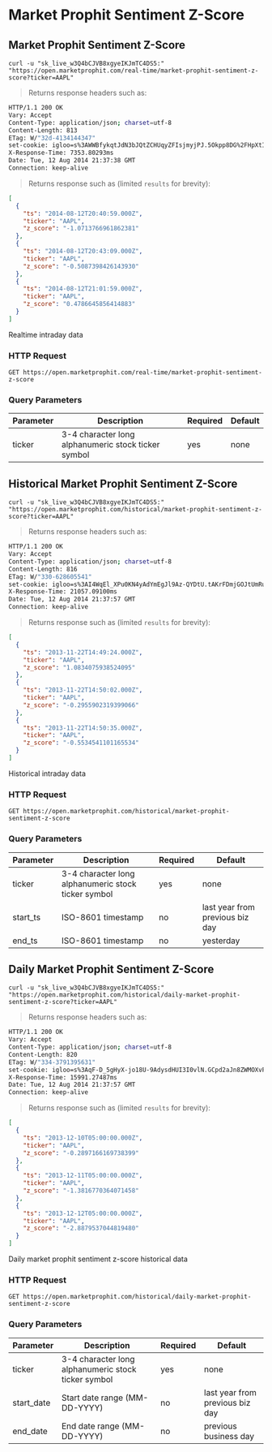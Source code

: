 
# Market Prophit Sentiment Z-Score


## Market Prophit Sentiment Z-Score

```shell
curl -u "sk_live_w3Q4bCJVB8xgyeIKJmTC4DS5:" "https://open.marketprophit.com/real-time/market-prophit-sentiment-z-score?ticker=AAPL"
```

> Returns response headers such as:

```bash
HTTP/1.1 200 OK
Vary: Accept
Content-Type: application/json; charset=utf-8
Content-Length: 813
ETag: W/"32d-4134144347"
set-cookie: igloo=s%3AWWBfykqtJdN3bJQtZCHUqyZFIsjmyjPJ.5Okpp8DG%2FHpXtINndJv1kHxXpQPFmGgAd%2Bfhy%2FkSikg; Path=/; Expires=Wed, 13 Aug 2014 21:37:38 GMT; HttpOnly
X-Response-Time: 7353.80293ms
Date: Tue, 12 Aug 2014 21:37:38 GMT
Connection: keep-alive


```

> Returns response such as (limited `results` for brevity):

```json
[
  {
    "ts": "2014-08-12T20:40:59.000Z",
    "ticker": "AAPL",
    "z_score": "-1.0713766961862381"
  },
  {
    "ts": "2014-08-12T20:43:09.000Z",
    "ticker": "AAPL",
    "z_score": "-0.5087398426143930"
  },
  {
    "ts": "2014-08-12T21:01:59.000Z",
    "ticker": "AAPL",
    "z_score": "0.4786645856414883"
  }
]
```

Realtime intraday data

### HTTP Request

`GET https://open.marketprophit.com/real-time/market-prophit-sentiment-z-score`

### Query Parameters

Parameter | Description | Required | Default
--------- | ----------- | -------- | -------
ticker | 3-4 character long alphanumeric stock ticker symbol | yes | none



## Historical Market Prophit Sentiment Z-Score

```shell
curl -u "sk_live_w3Q4bCJVB8xgyeIKJmTC4DS5:" "https://open.marketprophit.com/historical/market-prophit-sentiment-z-score?ticker=AAPL"
```

> Returns response headers such as:

```bash
HTTP/1.1 200 OK
Vary: Accept
Content-Type: application/json; charset=utf-8
Content-Length: 816
ETag: W/"330-628605541"
set-cookie: igloo=s%3AI4WqEl_XPu0KN4yAdYmEgJl9Az-QYDtU.tAKrFDmjGOJtUmRuOgkFtEJdisZm70vvx24xCQe%2BHa8; Path=/; Expires=Wed, 13 Aug 2014 21:38:02 GMT; HttpOnly
X-Response-Time: 21057.09100ms
Date: Tue, 12 Aug 2014 21:37:57 GMT
Connection: keep-alive


```

> Returns response such as (limited `results` for brevity):

```json
[
  {
    "ts": "2013-11-22T14:49:24.000Z",
    "ticker": "AAPL",
    "z_score": "1.0834075938524095"
  },
  {
    "ts": "2013-11-22T14:50:02.000Z",
    "ticker": "AAPL",
    "z_score": "-0.2955902319399066"
  },
  {
    "ts": "2013-11-22T14:50:35.000Z",
    "ticker": "AAPL",
    "z_score": "-0.5534541101165534"
  }
]
```

Historical intraday data

### HTTP Request

`GET https://open.marketprophit.com/historical/market-prophit-sentiment-z-score`

### Query Parameters

Parameter | Description | Required | Default
--------- | ----------- | -------- | -------
ticker | 3-4 character long alphanumeric stock ticker symbol | yes | none
start_ts | ISO-8601 timestamp | no | last year from previous biz day
end_ts | ISO-8601 timestamp | no | yesterday


## Daily Market Prophit Sentiment Z-Score

```shell
curl -u "sk_live_w3Q4bCJVB8xgyeIKJmTC4DS5:" "https://open.marketprophit.com/historical/daily-market-prophit-sentiment-z-score?ticker=AAPL"
```

> Returns response headers such as:

```bash
HTTP/1.1 200 OK
Vary: Accept
Content-Type: application/json; charset=utf-8
Content-Length: 820
ETag: W/"334-3791395631"
set-cookie: igloo=s%3AqF-D_5gHyX-jo18U-9AdysdHUI3I0vlN.GCpd2aJn8ZWMOXvFmeGG0xr4oZPg3ECWALrWuEC8N6M; Path=/; Expires=Wed, 13 Aug 2014 21:37:57 GMT; HttpOnly
X-Response-Time: 15991.27487ms
Date: Tue, 12 Aug 2014 21:37:57 GMT
Connection: keep-alive


```

> Returns response such as (limited `results` for brevity):

```json
[
  {
    "ts": "2013-12-10T05:00:00.000Z",
    "ticker": "AAPL",
    "z_score": "-0.2897166169738399"
  },
  {
    "ts": "2013-12-11T05:00:00.000Z",
    "ticker": "AAPL",
    "z_score": "-1.3816770364071458"
  },
  {
    "ts": "2013-12-12T05:00:00.000Z",
    "ticker": "AAPL",
    "z_score": "-2.8879537044819480"
  }
]
```

Daily market prophit sentiment z-score historical data

### HTTP Request

`GET https://open.marketprophit.com/historical/daily-market-prophit-sentiment-z-score`

### Query Parameters

Parameter | Description | Required | Default
--------- | ----------- | -------- | -------
ticker | 3-4 character long alphanumeric stock ticker symbol | yes | none
start_date | Start date range (MM-DD-YYYY) | no | last year from previous biz day
end_date | End date range (MM-DD-YYYY) | no | previous business day
